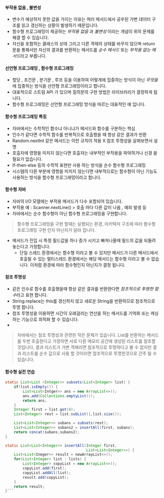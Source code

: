 #### 부작용 없음 , 불변성

-  변수가 예상하지 못한 값을 가지는 이유는 여러 메서드에서 공우된 가변 데이터 구조를 읽고 갱신하는 상황이 발생하기 때문입니다.
- 함수형 프로그래밍이 제공하는 *부작용 없음* 과 *불변성*  이라는 개념이 위의 문제를 해결 할 수 있습니다.
- 자신을 포함하는 클래스의 상태 그리고 다른 객체의 상태를 바꾸지 않으며 return 문을 통해서만 자신의 결과를 반환하는 메서드를 *순수 메서드* 또는 *부작용 없는 메서드*라고 부릅니다.

#### 선언형 프로그래밍 , 함수형 프로그래밍

-  할당 , 조건문 , 분기문 , 루프 등을 이용하여 어떻게에 집중하는 방식이 아닌 *무엇을* 에 집중하는 방식을 선언형 프로그래밍이라고 합니다.
- 대표적으로 스트림 API 가 있으며 질의문의 구현 방법은 라이브러리가 결정하게 됩니다.
- 함수형 프로그래밍은 선언형 프로그래밍 방식을 따르는 대표적인 예 입니다.

#### 함수형 프로그래밍 특징

- 자바에서는 수학적인 함수냐 아니냐가 메서드와 함수를 구분하는 핵심
- 인수가 같다면 수학적 함수를 반복적으로 호출했을 때 항상 같은 결과가 반환
- Random.nextInt 같은 메서드는 이런 규칙이 적용 X  참조 투명성을 살펴보면서 설명
- 호출자에 영향을 미치지 않는다면 호출자는 내부적인 부작용을 파악하거나 신경 쓸 필요가 없습니다.
- If-then-else 등의 수학적 표현만 사용 하는 방식을 순수 함수형 프로그래밍
- 시스템의 다른 부분에 영향을 미치지 않는다면 내부적으로는 함수형이 아닌 기능도 사용하는 방식을 함수형 프로그래밍이라고 합니다.

#### 함수형 자바

- 자바의 I/O 모델에는 부작용 메서드가 다수 포함되어 있습니다.
- 부작용 예 : Scanner.nextLine() > 호출 마다 다른 값이 나옴 , 예외 발생 등
- 자바에서는 순수 함수형이 아닌 함수형 프로그래밍을 구현합니다.

> 함수형 프로그래밍을 구현 할때는 실행되는 환경, 아키텍처 구조에 따라 함수형 프로그래밍 구현 인지 아닌지가 달라 집니다.

- 메서드가 진입 시 특정 필드값을 하나 증가 시키고 빠져나올때 필드의 값을 되돌려 놓는다고 가정합니다.
	- 단일 스레드 환경에서는 함수형 이라고 볼 수 있지만 메서드가 다른 메서드에서 호출될 수 있는 멀티스레드 환경에서는 해당 메서드는 함수형 이라고 볼 수 없습니다. 이처럼 환경에 따라 함수형인지 아닌지가 결정 됩니다.

#### 참조 투명성

- 같은 인수로 함수를 호출했을때 항상 같은 결과를 반환한다면 *참조적으로 투명한 함수*라고 표현 합니다.
- String.replace는 this를 갱신하지 않고 새로운 String을 반환하므로 참조적으로 투명 합니다.
- 참조 투명성을 이용하면 시간이 오래걸리는 연산을 하는 메서드를 기억화 또는 캐싱하는 기능으로 최적화 할 수 있습니다.
- 
>자바에서는 참조 투명성과 관련한 작은 문제가 있습니다.
>List를 반환하는 메서드를 두번 호출한다고 가정하면 서로 다른 메모리 공간에 생성된 리스트를 참조할 것입니다, 결과 리스트가 가변 객체라면 참조적으로 투명하다고 볼 수 없지만 결과 리스트를 순수 값으로 사용 할 것이러면 참조적으로 투명한것으로 간주 될 수 있습니다.

#### 함수형 실전 연습

```java
static List<List <Integer>> subsets(List<Integer> list) {
	if(list.isEmpty()) {
		List<List<Intger>> ans = new ArrayList<>();
		ans.add(Collections.emptyList());
		return ans;
	}
	Integer first = list.get(0);
	List<Integer> rest = list.subList(1,list.size());

	List<List<Integer>> subans = subsets(rest);
	List<List<Integer>> subans2 = insertAll(first, subans);
	return concat(subans,subans2); 
}

static List<List<Integer>> insertAll(Integer first,
									 List<List<Integer>>) {
	List<List<Ineger>> result = newArrayList<>();
	for(List<Integer> list : lists) {
		List<Integer> copyList = new ArrayList<>();
		copyList.add(first);
		copyList.addAll(list);
		result.add(copyList);
	}
	return result;
}```
